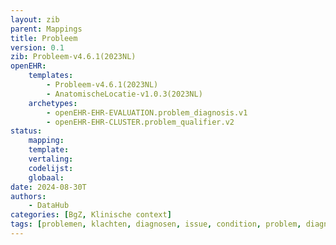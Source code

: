 ```yaml
---
layout: zib
parent: Mappings
title: Probleem
version: 0.1
zib: Probleem-v4.6.1(2023NL)
openEHR:
    templates: 
        - Probleem-v4.6.1(2023NL)
        - AnatomischeLocatie-v1.0.3(2023NL)
    archetypes: 
        - openEHR-EHR-EVALUATION.problem_diagnosis.v1
        - openEHR-EHR-CLUSTER.problem_qualifier.v2
status:
    mapping: 
    template: 
    vertaling: 
    codelijst: 
    globaal: 
date: 2024-08-30T
authors: 
    - DataHub
categories: [BgZ, Klinische context]
tags: [problemen, klachten, diagnosen, issue, condition, problem, diagnosis, concern, injury, clinical impression]
---
```

